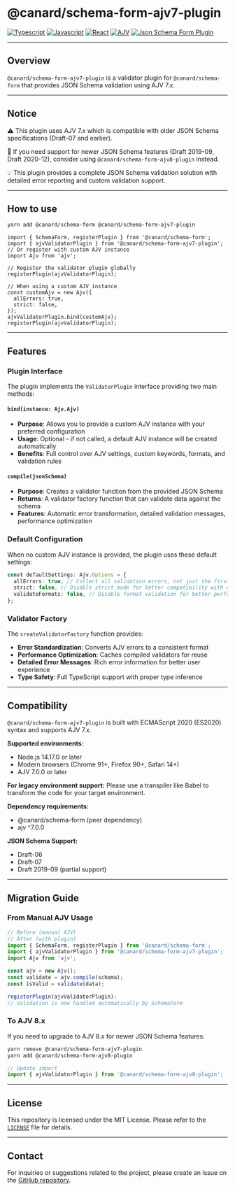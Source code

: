 # @canard/schema-form-ajv7-plugin

[![Typescript](https://img.shields.io/badge/typescript-✔-blue.svg)]()
[![Javascript](https://img.shields.io/badge/javascript-✔-yellow.svg)]()
[![React](https://img.shields.io/badge/react-✔-61DAFB.svg)]()
[![AJV](https://img.shields.io/badge/AJV-7.x-orange.svg)]()
[![Json Schema Form Plugin](https://img.shields.io/badge/JsonSchemaForm-validator-green.svg)]()

---

## Overview

`@canard/schema-form-ajv7-plugin` is a validator plugin for `@canard/schema-form` that provides JSON Schema validation using AJV 7.x.

---

## Notice

⚠️ This plugin uses AJV 7.x which is compatible with older JSON Schema specifications (Draft-07 and earlier).

📌 If you need support for newer JSON Schema features (Draft 2019-09, Draft 2020-12), consider using `@canard/schema-form-ajv8-plugin` instead.

💡 This plugin provides a complete JSON Schema validation solution with detailed error reporting and custom validation support.

---

## How to use

```bash
yarn add @canard/schema-form @canard/schema-form-ajv7-plugin
```

```tsx
import { SchemaForm, registerPlugin } from '@canard/schema-form';
import { ajvValidatorPlugin } from '@canard/schema-form-ajv7-plugin';
// Or register with custom AJV instance
import Ajv from 'ajv';

// Register the validator plugin globally
registerPlugin(ajvValidatorPlugin);

// When using a custom AJV instance
const customAjv = new Ajv({
  allErrors: true,
  strict: false,
});
ajvValidatorPlugin.bind(customAjv);
registerPlugin(ajvValidatorPlugin);
```

---

## Features

### **Plugin Interface**

The plugin implements the `ValidatorPlugin` interface providing two main methods:

#### **`bind(instance: Ajv.Ajv)`**

- **Purpose**: Allows you to provide a custom AJV instance with your preferred configuration
- **Usage**: Optional - if not called, a default AJV instance will be created automatically
- **Benefits**: Full control over AJV settings, custom keywords, formats, and validation rules

#### **`compile(jsonSchema)`**

- **Purpose**: Creates a validator function from the provided JSON Schema
- **Returns**: A validator factory function that can validate data against the schema
- **Features**: Automatic error transformation, detailed validation messages, performance optimization

### **Default Configuration**

When no custom AJV instance is provided, the plugin uses these default settings:

```typescript
const defaultSettings: Ajv.Options = {
  allErrors: true, // Collect all validation errors, not just the first one
  strict: false, // Disable strict mode for better compatibility with existing schemas
  validateFormats: false, // Disable format validation for better performance
};
```

### **Validator Factory**

The `createValidatorFactory` function provides:

- **Error Standardization**: Converts AJV errors to a consistent format
- **Performance Optimization**: Caches compiled validators for reuse
- **Detailed Error Messages**: Rich error information for better user experience
- **Type Safety**: Full TypeScript support with proper type inference

---

## Compatibility

`@canard/schema-form-ajv7-plugin` is built with ECMAScript 2020 (ES2020) syntax and supports AJV 7.x.

**Supported environments:**

- Node.js 14.17.0 or later
- Modern browsers (Chrome 91+, Firefox 90+, Safari 14+)
- AJV 7.0.0 or later

**For legacy environment support:**
Please use a transpiler like Babel to transform the code for your target environment.

**Dependency requirements:**

- @canard/schema-form (peer dependency)
- ajv ^7.0.0

**JSON Schema Support:**

- Draft-06
- Draft-07
- Draft 2019-09 (partial support)

---

## Migration Guide

### From Manual AJV Usage

```typescript
// Before (manual AJV)
// After (with plugin)
import { SchemaForm, registerPlugin } from '@canard/schema-form';
import { ajvValidatorPlugin } from '@canard/schema-form-ajv7-plugin';
import Ajv from 'ajv';

const ajv = new Ajv();
const validate = ajv.compile(schema);
const isValid = validate(data);

registerPlugin(ajvValidatorPlugin);
// Validation is now handled automatically by SchemaForm
```

### To AJV 8.x

If you need to upgrade to AJV 8.x for newer JSON Schema features:

```bash
yarn remove @canard/schema-form-ajv7-plugin
yarn add @canard/schema-form-ajv8-plugin
```

```typescript
// Update import
import { ajvValidatorPlugin } from '@canard/schema-form-ajv8-plugin';
```

---

## License

This repository is licensed under the MIT License. Please refer to the [`LICENSE`](../../../LICENSE) file for details.

---

## Contact

For inquiries or suggestions related to the project, please create an issue on the [GitHub repository](https://github.com/vincent-kk/albatrion).
